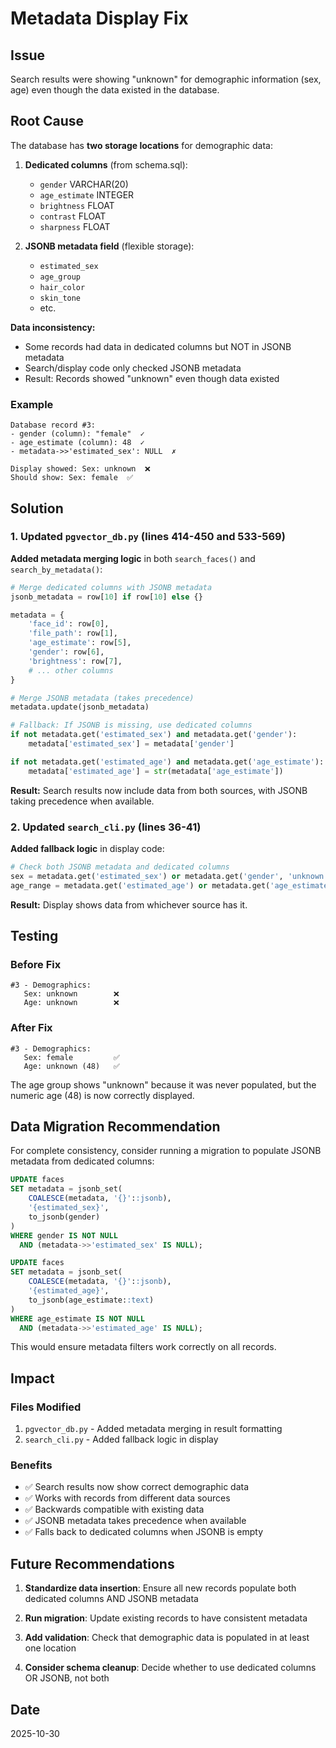 # Metadata Display Fix

## Issue
Search results were showing "unknown" for demographic information (sex, age) even though the data existed in the database.

## Root Cause
The database has **two storage locations** for demographic data:

1. **Dedicated columns** (from schema.sql):
   - `gender` VARCHAR(20)
   - `age_estimate` INTEGER
   - `brightness` FLOAT
   - `contrast` FLOAT
   - `sharpness` FLOAT

2. **JSONB metadata field** (flexible storage):
   - `estimated_sex`
   - `age_group`
   - `hair_color`
   - `skin_tone`
   - etc.

**Data inconsistency:**
- Some records had data in dedicated columns but NOT in JSONB metadata
- Search/display code only checked JSONB metadata
- Result: Records showed "unknown" even though data existed

### Example
```
Database record #3:
- gender (column): "female"  ✓
- age_estimate (column): 48  ✓
- metadata->>'estimated_sex': NULL  ✗

Display showed: Sex: unknown  ❌
Should show: Sex: female  ✅
```

## Solution

### 1. Updated `pgvector_db.py` (lines 414-450 and 533-569)

**Added metadata merging logic** in both `search_faces()` and `search_by_metadata()`:

```python
# Merge dedicated columns with JSONB metadata
jsonb_metadata = row[10] if row[10] else {}

metadata = {
    'face_id': row[0],
    'file_path': row[1],
    'age_estimate': row[5],
    'gender': row[6],
    'brightness': row[7],
    # ... other columns
}

# Merge JSONB metadata (takes precedence)
metadata.update(jsonb_metadata)

# Fallback: If JSONB is missing, use dedicated columns
if not metadata.get('estimated_sex') and metadata.get('gender'):
    metadata['estimated_sex'] = metadata['gender']

if not metadata.get('estimated_age') and metadata.get('age_estimate'):
    metadata['estimated_age'] = str(metadata['age_estimate'])
```

**Result:** Search results now include data from both sources, with JSONB taking precedence when available.

### 2. Updated `search_cli.py` (lines 36-41)

**Added fallback logic** in display code:

```python
# Check both JSONB metadata and dedicated columns
sex = metadata.get('estimated_sex') or metadata.get('gender', 'unknown')
age_range = metadata.get('estimated_age') or metadata.get('age_estimate', 'unknown')
```

**Result:** Display shows data from whichever source has it.

## Testing

### Before Fix
```
#3 - Demographics:
   Sex: unknown        ❌
   Age: unknown        ❌
```

### After Fix
```
#3 - Demographics:
   Sex: female         ✅
   Age: unknown (48)   ✅
```

The age group shows "unknown" because it was never populated, but the numeric age (48) is now correctly displayed.

## Data Migration Recommendation

For complete consistency, consider running a migration to populate JSONB metadata from dedicated columns:

```sql
UPDATE faces
SET metadata = jsonb_set(
    COALESCE(metadata, '{}'::jsonb),
    '{estimated_sex}',
    to_jsonb(gender)
)
WHERE gender IS NOT NULL
  AND (metadata->>'estimated_sex' IS NULL);

UPDATE faces
SET metadata = jsonb_set(
    COALESCE(metadata, '{}'::jsonb),
    '{estimated_age}',
    to_jsonb(age_estimate::text)
)
WHERE age_estimate IS NOT NULL
  AND (metadata->>'estimated_age' IS NULL);
```

This would ensure metadata filters work correctly on all records.

## Impact

### Files Modified
1. `pgvector_db.py` - Added metadata merging in result formatting
2. `search_cli.py` - Added fallback logic in display

### Benefits
- ✅ Search results now show correct demographic data
- ✅ Works with records from different data sources
- ✅ Backwards compatible with existing data
- ✅ JSONB metadata takes precedence when available
- ✅ Falls back to dedicated columns when JSONB is empty

## Future Recommendations

1. **Standardize data insertion**: Ensure all new records populate both dedicated columns AND JSONB metadata

2. **Run migration**: Update existing records to have consistent metadata

3. **Add validation**: Check that demographic data is populated in at least one location

4. **Consider schema cleanup**: Decide whether to use dedicated columns OR JSONB, not both

## Date
2025-10-30
